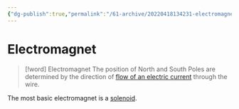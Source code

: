 ```yaml
---
{"dg-publish":true,"permalink":"/61-archive/20220418134231-electromagnet/","dgHomeLink":true,"dgPassFrontmatter":false}
---
```



# Electromagnet

> [!word] Electromagnet
> The position of North and South Poles are determined by the direction of [flow of an electric current](20220408110703-current-flow.md) through the wire.

The most basic electromagnet is a [solenoid](20220418134439-solenoid.md).
